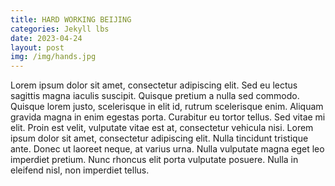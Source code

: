 ```yaml
---
title: HARD WORKING BEIJING
categories: Jekyll lbs
date: 2023-04-24
layout: post
img: /img/hands.jpg
---
```




Lorem ipsum dolor sit amet, consectetur adipiscing elit. Sed eu lectus sagittis magna iaculis suscipit. Quisque pretium a nulla sed commodo. Quisque lorem justo, scelerisque in elit id, rutrum scelerisque enim. Aliquam gravida magna in enim egestas porta. Curabitur eu tortor tellus. Sed vitae mi elit. Proin est velit, vulputate vitae est at, consectetur vehicula nisi. Lorem ipsum dolor sit amet, consectetur adipiscing elit. Nulla tincidunt tristique ante. Donec ut laoreet neque, at varius urna. Nulla vulputate magna eget leo imperdiet pretium. Nunc rhoncus elit porta vulputate posuere. Nulla in eleifend nisl, non imperdiet tellus.